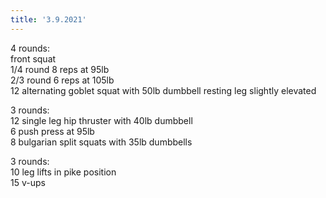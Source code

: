 ```yaml
---
title: '3.9.2021'
---
```


4 rounds:  
front squat  
	1/4 round 8 reps at 95lb  
	2/3 round 6 reps at 105lb  
12 alternating goblet squat with 50lb dumbbell resting leg slightly elevated  
  
3 rounds:  
12 single leg hip thruster with 40lb dumbbell  
6 push press at 95lb  
8 bulgarian split squats with 35lb dumbbells  
  
3 rounds:  
10 leg lifts in pike position  
15 v-ups 